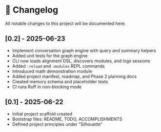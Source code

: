 # 📄 Changelog

All notable changes to this project will be documented here.

## [0.2] - 2025-06-23
- Implement conversation graph engine with query and summary helpers
- Added unit tests for the graph engine
- CLI now loads alignment DSL, discovers modules, and logs sessions
- Added `:reload` and `:modules` REPL commands
- Introduced math demonstration module
- Added project manifest, roadmap, and Phase 2 planning docs
- Created memory schema and placeholder tests
- CI runs Ruff in non-blocking mode

## [0.1] - 2025-06-22
- Initial project scaffold created
- Bootstrap files: README, TODO, ACCOMPLISHMENTS
- Defined project principles under "Silhouette"
